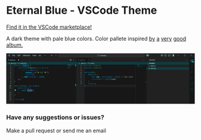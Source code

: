 
# Eternal Blue - VSCode Theme

[Find it in the VSCode marketplace!](https://marketplace.visualstudio.com/items?itemName=LITzman.eternal-blue)

A dark theme with pale blue colors.
Color pallete inspired [by](https://www.youtube.com/watch?v=EAiksF4bHpg) [a](https://www.youtube.com/watch?v=ots5los164Q) [very](https://www.youtube.com/watch?v=I0WzT0OJ-E0) [good](https://www.youtube.com/watch?v=mY_oDyqRM1A) [album.](https://www.youtube.com/watch?v=3VcTYyuGrgM)

![demo](https://raw.githubusercontent.com/LITzman/EternalBlue/refs/heads/main/example/example.png)

### Have any suggestions or issues?
Make a pull request or send me an email

